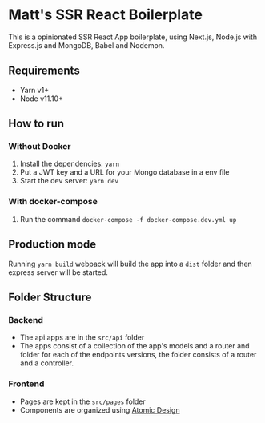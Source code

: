 # Matt's SSR React Boilerplate
This is a opinionated SSR React App boilerplate, using Next.js, Node.js with Express.js and MongoDB, Babel and Nodemon.

## Requirements
- Yarn v1+
- Node v11.10+

## How to run
### Without Docker
1. Install the dependencies: `yarn`
2. Put a JWT key and a URL for your Mongo database in a env file
3. Start the dev server: `yarn dev`

### With docker-compose
1. Run the command `docker-compose -f docker-compose.dev.yml up`

## Production mode
Running `yarn build` webpack will build the app into a `dist` folder and then express server will be started.

## Folder Structure
### Backend
- The api apps are in the `src/api` folder
- The apps consist of a collection of the app's models and a router and folder for each of the endpoints versions, the folder consists of a router and a controller.

### Frontend
- Pages are kept in the `src/pages` folder
- Components are organized using [Atomic Design](https://bradfrost.com/blog/post/atomic-web-design/)